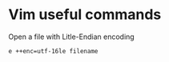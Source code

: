 Vim useful commands
====================

Open a file with Litle-Endian encoding


	e ++enc=utf-16le filename 